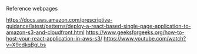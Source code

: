 Reference webpages

https://docs.aws.amazon.com/prescriptive-guidance/latest/patterns/deploy-a-react-based-single-page-application-to-amazon-s3-and-cloudfront.html
https://www.geeksforgeeks.org/how-to-host-your-react-application-in-aws-s3/
https://www.youtube.com/watch?v=X9cdkqBgLbs
